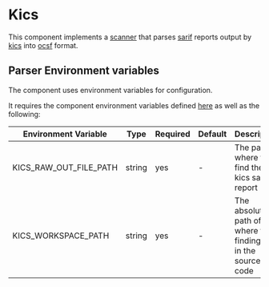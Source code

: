 # Kics

This component implements a [scanner](https://github.com/smithy-security/smithy/blob/main/sdk/component/component.go)
that parses [sarif](https://sarifweb.azurewebsites.net/) reports output
by [kics](https://github.com/Checkmarx/kics) into [ocsf](https://github.com/ocsf) format.

## Parser Environment variables

The component uses environment variables for configuration.

It requires the component
environment variables defined [here](https://github.com/smithy-security/smithy/blob/main/sdk/README.md#component) as well
as the following:

| Environment Variable     | Type   | Required | Default    | Description                                             |
|--------------------------|--------|----------|------------|---------------------------------------------------------|
| KICS\_RAW\_OUT\_FILE\_PATH  | string | yes      | -          | The path where to find the kics sarif report   |
| KICS\_WORKSPACE\_PATH   | string | yes | - | The absolute path of where the findings are in the source code |
